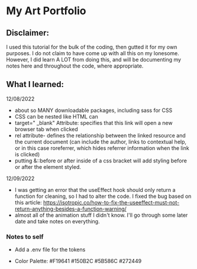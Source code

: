 # My Art Portfolio

## Disclaimer:
I used this tutorial for the bulk of the coding, then gutted it for my own purposes. I do not claim to have come up with all this on my lonesome.
However, I did learn A LOT from doing this, and will be documenting my notes here and throughout the code, where appropriate.


## What I learned:
12/08/2022
- about so MANY downloadable packages, including sass for CSS
- CSS can be nested like HTML can
- target=" _blank" Attribute: specifies that this link will open a new browser tab when clicked
- rel attribute- defines the relationship between the linked resource and the current document (can include the author, links to contextual help, or in this case roreferrer, which hides referrer information when the link is clicked)
- putting &::before or after inside of a css bracket will add styling before or after the element styled.

12/09/2022
- I was getting an error that the useEffect hook should only return a function for cleaning, so I had to alter the code. I fixed the bug based on this article: https://isotropic.co/how-to-fix-the-useeffect-must-not-return-anything-besides-a-function-warning/
- almost all of the animation stuff I didn't know. I'll go through some later date and take notes on everything.


### Notes to self
- Add a .env file for the tokens

- Color Palette:
#F19641
#150B2C
#5B586C
#272449